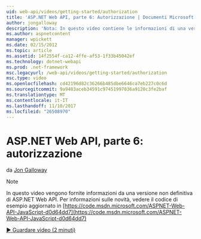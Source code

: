 ```yaml
---
uid: web-api/videos/getting-started/authorization
title: 'ASP.NET Web API, parte 6: Autorizzazione | Documenti Microsoft'
author: jongalloway
description: 'Nota: In questo video contiene le informazioni di una versione non definitiva di ASP.NET Web API'
ms.author: aspnetcontent
manager: wpickett
ms.date: 02/15/2012
ms.topic: article
ms.assetid: 14f2554f-ca12-4ffe-af53-1f33b45042ef
ms.technology: dotnet-webapi
ms.prod: .net-framework
msc.legacyurl: /web-api/videos/getting-started/authorization
msc.type: video
ms.openlocfilehash: cd42196d82c36266b485dbe6646ca7eb227c0c6d
ms.sourcegitcommit: 9a9483aceb34591c97451997036a9120c3fe2baf
ms.translationtype: MT
ms.contentlocale: it-IT
ms.lasthandoff: 11/10/2017
ms.locfileid: "26508970"
---
```

<a name="aspnet-web-api-part-6-authorization"></a>ASP.NET Web API, parte 6: autorizzazione
====================
da [Jon Galloway](https://github.com/jongalloway)

> [!NOTE]
> In questo video vengono fornite informazioni da una versione non definitiva di ASP.NET Web API. Per informazioni sulle novità, vedere il codice di esempio aggiornato in [https://code.msdn.microsoft.com/ASPNET-Web-API-JavaScript-d0d64dd7](https://code.msdn.microsoft.com/ASPNET-Web-API-JavaScript-d0d64dd7)

[&#9654; Guardare video (2 minuti)](https://channel9.msdn.com/Blogs/ASP-NET-Site-Videos/authorization)
